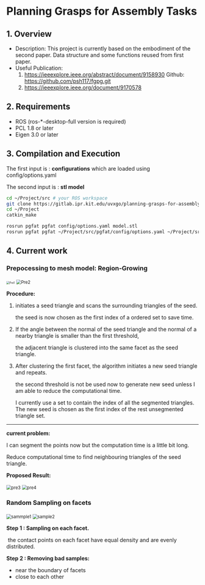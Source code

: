 
# Planning Grasps for Assembly Tasks




## 1. Overview
   - Description: This project is currently based on the embodiment of the second paper. Data structure and some functions reused from first paper. 
   - Useful Publication:
     1.  https://ieeexplore.ieee.org/abstract/document/9158930     Github: https://github.com/psh117/fgpg.git
     2.  https://ieeexplore.ieee.org/document/9170578      

## 2. Requirements
   - ROS (ros-*-desktop-full version is required)
   - PCL 1.8 or later
   - Eigen 3.0 or later

## 3. Compilation and Execution

The first input is : **configurations** which are loaded using config/options.yaml

The second input is : **stl model** 

```sh
cd ~/Project/src # your ROS workspace
git clone https://gitlab.ipr.kit.edu/uvxgo/planning-grasps-for-assembly-task.git
cd ~/Project
catkin_make

rosrun pgfat pgfat config/options.yaml model.stl  
rosrun pgfat pgfat ~/Project/src/pgfat/config/options.yaml ~/Project/src/pgfat/meshes/Motor_part/Lager.stl
```

## 4. Current work

### Prepocessing to mesh model: Region-Growing

<img src="C:\Users\Macallen\Desktop\Project\src\pgfat\images\Pre1.png" alt="Pre1" style="zoom: 50%;" />

<img src="C:\Users\Macallen\Desktop\Project\src\pgfat\images\Pre2.png" alt="Pre2" style="zoom: 80%;" />

**Procedure:**

1. initiates a seed triangle and scans the surrounding triangles of the seed.  

   the seed is now chosen as the first index of a ordered set to save time.

2. If the angle between the normal of the seed triangle and the normal of a nearby triangle is smaller than the first threshold,

   the adjacent triangle is clustered into the same facet as the seed triangle. 

3. After clustering the first facet, the algorithm initiates a new seed triangle and repeats. 

   the second threshold is not be used now to generate new seed unless I am able to reduce the computational time.

   I currently use a set to contain the index of all the segmented triangles. The new seed is chosen as the first index of the rest unsegmented triangle set.

------

**current problem:** 

I can segment the points now but the computation time is a little bit long. 

Reduce computational time to find neighbouring triangles of the seed triangle. 

**Proposed Result:**



<img src="C:\Users\Macallen\Desktop\Project\src\pgfat\images\pre3.png" alt="pre3" style="zoom: 80%;" />

<img src="C:\Users\Macallen\Desktop\Project\src\pgfat\images\pre4.png" alt="pre4" style="zoom: 80%;" />

### Random Sampling on facets

   <img src="C:\Users\Macallen\Desktop\Project\src\pgfat\images\sammple1.png" alt="sammple1" style="zoom:80%;"  />



<img src="C:\Users\Macallen\Desktop\Project\src\pgfat\images\sample2.jpg" alt="sample2" style="zoom:80%;" />

**Step 1 : Sampling on each facet.** 

​	the contact points on each facet have equal density and are evenly distributed.

**Step 2 : Removing bad samples:** 

   - near the boundary of facets
   - close to each other

